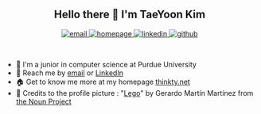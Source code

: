 <h2
  align="center"
>
  Hello there 👋 I'm TaeYoon Kim
</h2>
<p
  align="center"
>
  <a
    href="mailto:just4ink007@gmail.com"
  >
    <img
      src="https://img.shields.io/static/v1?style=flat-square&logo=gmail&label=%20&message=Email&color=fff"
      alt="email"
    >
  </a>
  <a
    href="https://thinkty.net"
  >
    <img
      src="https://img.shields.io/static/v1?style=flat-square&logo=jekyll&label=%20&message=Homepage&color=CC0000"
      alt="homepage"
    >
  </a>
  <a
    href="https://www.linkedin.com/in/thinkty/"
  >
    <img
      src="https://img.shields.io/static/v1?style=flat-square&logo=linkedin&label=%20&message=LinkedIn&color=0077B5"
      alt="linkedin"
    >
  </a>
  <a
    href="https://github.com/thinkty"
  >
    <img
      src="https://img.shields.io/static/v1?style=flat-square&logo=github&label=%20&message=Github&color=181717"
      alt="github"
    >
  </a>
</p>
<br/>

- 🏫 I'm a junior in computer science at Purdue University
- 🤙 Reach me by [email](mailto:just4ink007@gmail.com) or [LinkedIn](https://www.linkedin.com/in/thinkty/)
- 🏠 Get to know me more at my homepage [thinkty.net](https://thinkty.net/)
- 👏 Credits to the profile picture : "[Lego](https://thenounproject.com/search/?q=lego&i=327572)" by Gerardo Martín Martínez from [the Noun Project](https://thenounproject.com/)
